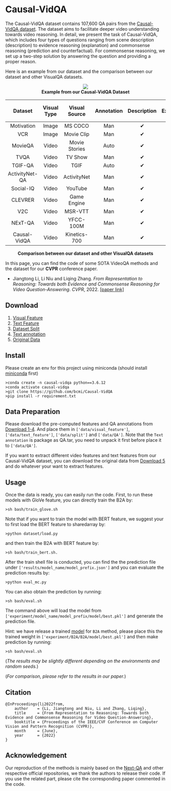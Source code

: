 # Causal-VidQA

The Causal-VidQA dataset contains 107,600 QA pairs from the [Causal-VidQA dataset](https://arxiv.org/pdf/2205.14895.pdf). The dataset aims to facilitate deeper video understanding towards video reasoning. In detail, we present the task of Causal-VidQA, which includes four types of questions ranging from scene description (description) to evidence reasoning (explanation) and commonsense reasoning (prediction and counterfactual). For commonsense reasoning, we set up a two-step solution by answering the question and providing a proper reason.

Here is an example from our dataset and the comparison between our dataset and other VisualQA datasets.

<div align=center ><img src="./fig/example.png"/></div>
<div align=center ><strong>Example from our Causal-VidQA Dataset</strong></div>

|     Dataset    | Visual Type | Visual Source | Annotation | Description | Explanation | Prediction | Counterfactual | \#Video/Image |   \#QA  | Video Length (s) |
|:--------------:|:-----------:|:-------------:|:----------:|:-----------:|:-----------:|:----------:|:--------------:|:-------------:|:-------:|:----------------:|
|   Motivation   |    Image    |    MS COCO    |     Man    |  &#10004; |  &#10004; | &#10004; |    $\times$    |     10,191    |    -    |         -        |
|       VCR      |    Image    |   Movie Clip  |     Man    |  &#10004; |  &#10004; | &#10004; |    $\times$    |    110,000    | 290,000 |         -        |
|     MovieQA    |    Video    | Movie Stories |    Auto    |  &#10004; |  &#10004; |  $\times$  |    $\times$    |      548      |  21,406 |        200       |
|      TVQA      |    Video    |    TV Show    |     Man    |  &#10004; |  &#10004; |  $\times$  |    $\times$    |     21,793    | 152,545 |        76        |
|     TGIF-QA    |    Video    |      TGIF     |    Auto    |  &#10004; |   $\times$  |  $\times$  |    $\times$    |     71,741    | 165,165 |         3        |
| ActivityNet-QA |    Video    |  ActivityNet  |     Man    |  &#10004; |  &#10004; |  $\times$  |    $\times$    |     5,800     |  58,000 |        180       |
|    Social-IQ   |    Video    |    YouTube    |     Man    |  &#10004; |  &#10004; |  $\times$  |    $\times$    |     1,250     |  7,500  |        60        |
|     CLEVRER    |    Video    |  Game Engine  |     Man    |  &#10004; |  &#10004; | &#10004; |   &#10004;   |     20,000    | 305,280 |         5        |
|       V2C      |    Video    |    MSR-VTT    |     Man    |  &#10004; |  &#10004; |  $\times$  |    $\times$    |     10,000    | 115,312 |        30        |
|     NExT-QA    |    Video    |   YFCC-100M   |     Man    |  &#10004; |  &#10004; |  $\times$  |    $\times$    |     5,440     |  52,044 |        44        |
|  Causal-VidQA  |    Video    |  Kinetics-700 |     Man    |  &#10004; |  &#10004; | &#10004; |   &#10004;   |     26,900    | 107,600 |         9        |

<div align=center ><strong>Comparison between our dataset and other VisualQA datasets</strong></div>

In this page, you can find the code of some SOTA VideoQA methods and the dataset for our **CVPR** conference paper.

* Jiangtong Li, Li Niu and Liqing Zhang. *From Representation to Reasoning: Towards both Evidence and Commonsense Reasoning for Video Question-Answering*. *CVPR*, 2022. [[paper link]](https://arxiv.org/pdf/2205.14895.pdf)

## Download
1. [Visual Feature](https://cloud.bcmi.sjtu.edu.cn/sharing/ZI1F0Hfd0)
2. [Text Feature](https://cloud.bcmi.sjtu.edu.cn/sharing/NeiJfafJq)
3. [Dataset Split](https://cloud.bcmi.sjtu.edu.cn/sharing/6kEtHMarE)
4. [Text annotation](https://cloud.bcmi.sjtu.edu.cn/sharing/aszEJs8VX)
5. [Original Data](https://cloud.bcmi.sjtu.edu.cn/sharing/FYDmyDwff)

## Install
Please create an env for this project using miniconda (should install [miniconda](https://docs.conda.io/en/latest/miniconda.html) first)
```
>conda create -n causal-vidqa python==3.6.12
>conda activate causal-vidqa
>git clone https://github.com/bcmi/Causal-VidQA
>pip install -r requirement.txt 
```

## Data Preparation
Please download the pre-computed features and QA annotations from [Download 1-4](##Download).
And place them in ```['data/visual_feature']```, ```['data/text_feature']```, ```['data/split']``` and ```['data/QA']```. Note that the ```Text annotation``` is package as QA.tar, you need to unpack it first before place it to ```['data/QA']```.

If you want to extract different video features and text features from our Causal-VidQA dataset, you can download the original data from [Download 5](##Download) and do whatever your want to extract features.

## Usage
Once the data is ready, you can easily run the code. First, to run these models with GloVe feature, you can directly train the B2A by:
```
>sh bash/train_glove.sh
```
Note that if you want to train the model with BERT feature, we suggest your to first load the BERT feature to sharedarray by:
```
>python dataset/load.py
```
and then train the B2A with BERT feature by:
```
>sh bash/train_bert.sh.
```
After the train shell file is conducted, you can find the the prediction file under ```['results/model_name/model_prefix.json']``` and you can evaluate the prediction results by:
```
>python eval_mc.py
```
You can also obtain the prediction by running:
```
>sh bash/eval.sh
```
The command above will load the model from  ```['experiment/model_name/model_prefix/model/best.pkl']``` and generate the prediction file.

Hint: we have release a trained [model](https://cloud.bcmi.sjtu.edu.cn/sharing/c5IKQVMrM) for ```B2A``` method, please place this the trained weight in ```['experiment/B2A/B2A/model/best.pkl']``` and then make prediction by running: 
```
>sh bash/eval.sh
```

(*The results may be slightly different depending on the environments and random seeds.*)

(*For comparison, please refer to the results in our paper.*)

## Citation
```
@InProceedings{li2022from,
    author    = {Li, Jiangtong and Niu, Li and Zhang, Liqing},
    title     = {From Representation to Reasoning: Towards both Evidence and Commonsense Reasoning for Video Question-Answering},
    booktitle = {Proceedings of the IEEE/CVF Conference on Computer Vision and Pattern Recognition (CVPR)},
    month     = {June},
    year      = {2022}
}
```
## Acknowledgement
Our reproduction of the methods is mainly based on the [Next-QA](https://github.com/doc-doc/NExT-QA) and other respective official repositories, we thank the authors to release their code. If you use the related part, please cite the corresponding paper commented in the code.